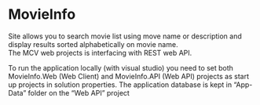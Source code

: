 # MovieInfo
Site allows you to search movie list using move name or description and display results sorted alphabetically on movie name.  
The MCV web projects is interfacing with REST web API.

To run the application locally (with visual studio) you need to set both MovieInfo.Web (Web Client) and MovieInfo.API (Web API) projects as start up projects in solution properties. 
The application database is kept in “App-Data” folder on the “Web API” project

